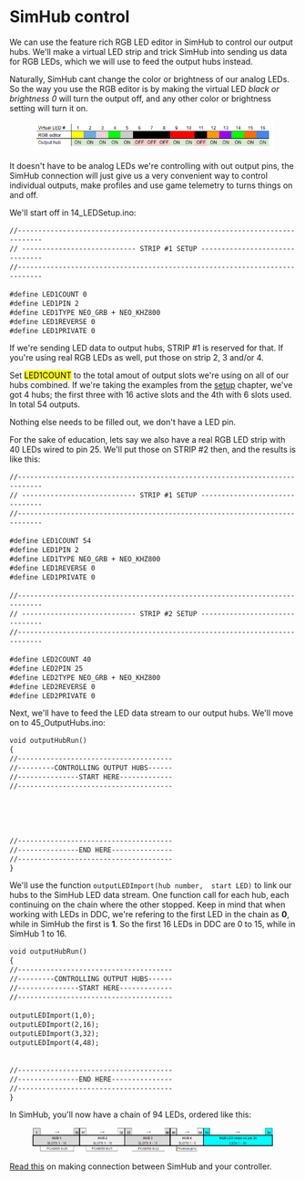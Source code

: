 # SimHub control

We can use the feature rich RGB LED editor in SimHub to control our output hubs. We'll make a virtual LED strip and trick SimHub into sending us data for RGB LEDs, which we will use to feed the output hubs instead.&#x20;

Naturally, SimHub cant change the color or brightness of our analog LEDs. So the way you use the RGB editor is by making the virtual LED _black or brightness 0_ will turn the output off, and any other color or brightness setting will turn it on.&#x20;

<figure><img src="../../../.gitbook/assets/image (100).png" alt=""><figcaption></figcaption></figure>

It doesn't have to be analog LEDs we're controlling with out output pins, the SimHub connection will just give us a very convenient way to control individual outputs, make profiles and use game telemetry to turns things on and off.&#x20;

We'll start off in 14\_LEDSetup.ino:

```
//----------------------------------------------------------------------------
// ---------------------------- STRIP #1 SETUP -------------------------------
//----------------------------------------------------------------------------

#define LED1COUNT 0
#define LED1PIN 2  
#define LED1TYPE NEO_GRB + NEO_KHZ800
#define LED1REVERSE 0
#define LED1PRIVATE 0
```

If we're sending LED data to output hubs, STRIP #1 is reserved for that. If you're using real RGB LEDs as well, put those on strip 2, 3 and/or 4.&#x20;

Set <mark style="background-color:yellow;">LED1COUNT</mark> to the total amout of output slots we're using on all of our hubs combined. If we're taking the examples from the [setup](setup.md) chapter, we've got 4 hubs; the first three with 16 active slots and the 4th with 6 slots used. In total 54 outputs.&#x20;

Nothing else needs to be filled out, we don't have a LED pin.&#x20;

For the sake of education, lets say we also have a real RGB LED strip with 40 LEDs wired to pin 25. We'll put those on STRIP #2 then, and the results is like this:

```
//----------------------------------------------------------------------------
// ---------------------------- STRIP #1 SETUP -------------------------------
//----------------------------------------------------------------------------

#define LED1COUNT 54
#define LED1PIN 2
#define LED1TYPE NEO_GRB + NEO_KHZ800
#define LED1REVERSE 0
#define LED1PRIVATE 0

//----------------------------------------------------------------------------
// ---------------------------- STRIP #2 SETUP -------------------------------
//----------------------------------------------------------------------------

#define LED2COUNT 40
#define LED2PIN 25
#define LED2TYPE NEO_GRB + NEO_KHZ800
#define LED2REVERSE 0
#define LED2PRIVATE 0
```

Next, we'll have to feed the LED data stream to our output hubs. We'll move on to 45\_OutputHubs.ino:

```
void outputHubRun()
{
//--------------------------------------
//---------CONTROLLING OUTPUT HUBS------
//---------------START HERE-------------
//--------------------------------------





//--------------------------------------
//---------------END HERE---------------
//--------------------------------------
}
```

We'll use the function `outputLEDImport(hub number,  start LED)` to link our hubs to the SimHub LED data stream. One function call for each hub, each continuing on the chain where the other stopped. Keep in mind that when working with LEDs in DDC, we're refering to the first LED in the chain as **0**, while in SimHub the first is **1**. So the first 16 LEDs in DDC are 0 to 15, while in SimHub 1 to 16.

```
void outputHubRun()
{
//--------------------------------------
//---------CONTROLLING OUTPUT HUBS------
//---------------START HERE-------------
//--------------------------------------

outputLEDImport(1,0);
outputLEDImport(2,16);
outputLEDImport(3,32);
outputLEDImport(4,48);


//--------------------------------------
//---------------END HERE---------------
//--------------------------------------
}
```

In SimHub, you'll now have a chain of 94 LEDs, ordered like this:

<figure><img src="../../../.gitbook/assets/image (7).png" alt=""><figcaption></figcaption></figure>

[Read this](../leds-code-and-connection/simhub-control.md) on making connection between SimHub and your controller.&#x20;
